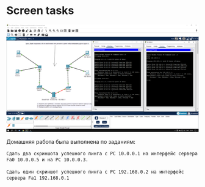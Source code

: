 # Screen tasks

![screen_tasks](/homework01/hw_01.png)

Домашняя работа была выполнена по заданиям:

    Сдать два скриншота успешного пинга с РС 10.0.0.1 на интерфейс сервера Fa0 10.0.0.5 и на PC 10.0.0.3.

    Сдать один скриншот успешного пинга с РС 192.168.0.2 на интерфейс сервера Fa1 192.168.0.1
